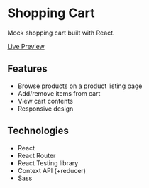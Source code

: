 # Shopping Cart

Mock shopping cart built with React.

[Live Preview](https://madany01.github.io/shopping-cart/)

## Features

- Browse products on a product listing page
- Add/remove items from cart
- View cart contents
- Responsive design

## Technologies

- React
- React Router
- React Testing library
- Context API (+reducer)
- Sass
